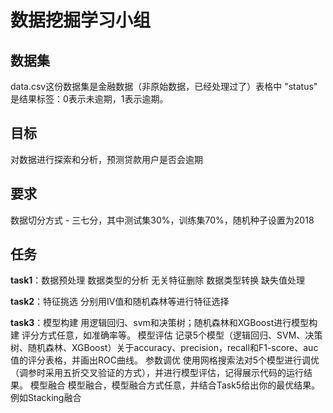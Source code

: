# 数据挖掘学习小组
## 数据集
data.csv这份数据集是金融数据（非原始数据，已经处理过了）表格中 "status" 是结果标签：0表示未逾期，1表示逾期。

## 目标
对数据进行探索和分析，预测贷款用户是否会逾期

## 要求
数据切分方式 - 三七分，其中测试集30%，训练集70%，随机种子设置为2018

## 任务
**task1**：数据预处理 数据类型的分析 无关特征删除 数据类型转换 缺失值处理 

**task2**：特征挑选 分别用IV值和随机森林等进行特征选择  

**task3**：模型构建 用逻辑回归、svm和决策树；随机森林和XGBoost进行模型构建 评分方式任意，如准确率等。 
模型评估 记录5个模型（逻辑回归、SVM、决策树、随机森林、XGBoost）关于accuracy、precision，recall和F1-score、auc值的评分表格，并画出ROC曲线。 
参数调优 使用网格搜索法对5个模型进行调优（调参时采用五折交叉验证的方式），并进行模型评估，记得展示代码的运行结果。 
模型融合 模型融合，模型融合方式任意，并结合Task5给出你的最优结果。 例如Stacking融合
